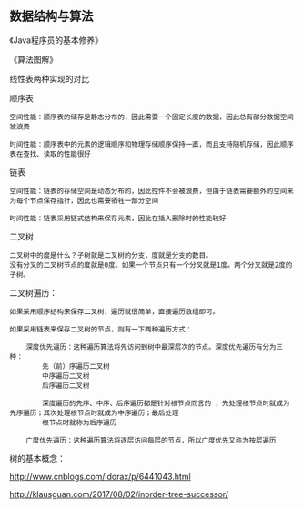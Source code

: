 ## 数据结构与算法

《Java程序员的基本修养》

《算法图解》

线性表两种实现的对比

顺序表

    空间性能：顺序表的储存是静态分布的，因此需要一个固定长度的数据，因此总有部分数据空间被浪费

    时间性能：顺序表中的元素的逻辑顺序和物理存储顺序保持一直，而且支持随机存储，因此顺序表在查找、读取的性能很好


链表

    空间性能：链表的存储空间是动态分布的，因此控件不会被浪费，但由于链表需要额外的空间来为每个节点保存指针，因此也需要牺牲一部分空间

    时间性能：链表采用链式结构来保存元素，因此在插入删除时的性能较好



二叉树

    二叉树中的度是什么？子树就是二叉树的分支，度就是分支的数目。
    没有分叉的二叉树节点的度就是0度。如果一个节点只有一个分叉就是1度。两个分叉就是2度的子树。

二叉树遍历：

    如果采用顺序结构来保存二叉树，遍历就很简单，直接遍历数组即可。

    如果采用链表来保存二叉树的节点，则有一下两种遍历方式：

        深度优先遍历：这种遍历算法将先访问到树中最深层次的节点。深度优先遍历有分为三种：
            先（前）序遍历二叉树
            中序遍历二叉树
            后序遍历二叉树

            深度遍历的先序、中序、后序遍历都是针对根节点而言的 ，先处理根节点时就成为先序遍历；其次处理根节点时就成为中序遍历；最后处理
            根节点时就称为后序遍历

        广度优先遍历：这种遍历算法将逐层访问每层的节点，所以广度优先又称为按层遍历


树的基本概念：

http://www.cnblogs.com/idorax/p/6441043.html

http://klausguan.com/2017/08/02/inorder-tree-successor/



